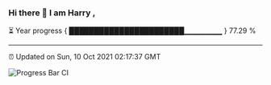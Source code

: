 ### Hi there 👋 I am Harry , 

⏳ Year progress { ███████████████████████▁▁▁▁▁▁▁ } 77.29 %

---

⏰ Updated on Sun, 10 Oct 2021 02:17:37 GMT

![Progress Bar CI](https://github.com/duykhang68/duykhang68/workflows/Progress%20Bar%20CI/badge.svg)
